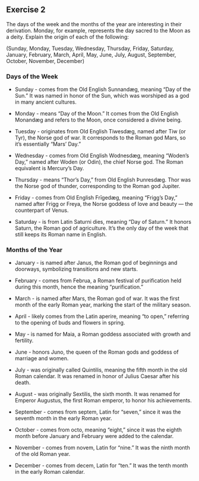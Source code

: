 ## Exercise 2

The days of the week and the months of the year are interesting in their derivation. Monday, for example, represents the day sacred to the Moon as a deity. Explain the origin of each of the following:

(Sunday, Monday, Tuesday, Wednesday, Thursday, Friday, Saturday, January, February, March, April, May, June, July, August, September, October, November, December)


### Days of the Week

- Sunday - comes from the Old English Sunnandæg, meaning “Day of the Sun.” It was named in honor of the Sun, which was worshiped as a god in many ancient cultures.

- Monday - means “Day of the Moon.” It comes from the Old English Monandæg and refers to the Moon, once considered a divine being.

- Tuesday - originates from Old English Tiwesdæg, named after Tiw (or Tyr), the Norse god of war. It corresponds to the Roman god Mars, so it’s essentially “Mars’ Day.”

- Wednesday - comes from Old English Wodnesdæg, meaning “Woden’s Day,” named after Woden (or Odin), the chief Norse god. The Roman equivalent is Mercury’s Day.

- Thursday - means “Thor’s Day,” from Old English Þunresdæg. Thor was the Norse god of thunder, corresponding to the Roman god Jupiter.

- Friday - comes from Old English Frīgedæg, meaning “Frigg’s Day,” named after Frigg or Freya, the Norse goddess of love and beauty — the counterpart of Venus.

- Saturday - is from Latin Saturni dies, meaning “Day of Saturn.” It honors Saturn, the Roman god of agriculture. It’s the only day of the week that still keeps its Roman name in English.

### Months of the Year

- January - is named after Janus, the Roman god of beginnings and doorways, symbolizing transitions and new starts.

- February - comes from Februa, a Roman festival of purification held during this month, hence the meaning “purification.”

- March - is named after Mars, the Roman god of war. It was the first month of the early Roman year, marking the start of the military season.

- April - likely comes from the Latin aperire, meaning “to open,” referring to the opening of buds and flowers in spring.

- May - is named for Maia, a Roman goddess associated with growth and fertility.

- June - honors Juno, the queen of the Roman gods and goddess of marriage and women.

- July - was originally called Quintilis, meaning the fifth month in the old Roman calendar. It was renamed in honor of Julius Caesar after his death.

- August - was originally Sextilis, the sixth month. It was renamed for Emperor Augustus, the first Roman emperor, to honor his achievements.

- September - comes from septem, Latin for “seven,” since it was the seventh month in the early Roman year.

- October - comes from octo, meaning “eight,” since it was the eighth month before January and February were added to the calendar.

- November - comes from novem, Latin for “nine.” It was the ninth month of the old Roman year.

- December - comes from decem, Latin for “ten.” It was the tenth month in the early Roman calendar.
